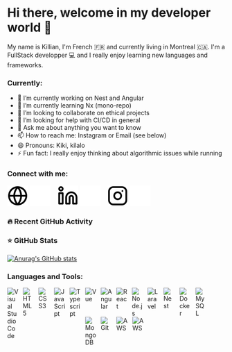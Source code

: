 # Hi there, welcome in my developer world 👋

My name is Killian, I'm French 🇫🇷 and currently living in Montreal 🇨🇦. I'm a FullStack developper 💻 and I really enjoy learning new languages and frameworks.

### Currently:

- 🔭 I’m currently working on Nest and Angular
- 🌱 I’m currently learning Nx (mono-repo)
- 👯 I’m looking to collaborate on ethical projects
- 🤔 I’m looking for help with CI/CD in general
- 💬 Ask me about anything you want to know
- 📫 How to reach me: Instagram or Email (see below)
- 😄 Pronouns: Kiki, kilalo
- ⚡ Fun fact: I really enjoy thinking about algorithmic issues while running

### Connect with me:

[![img_contact](./img/globe-light.svg)](https://kilalo.io#gh-light-mode-only)
[![img_contact](./img/globe-dark.svg)](https://kilalo.io#gh-dark-mode-only)
&nbsp;&nbsp;
[![img_contact](./img/linkedin-light.svg)](https://www.linkedin.com/in/killian-challeau/#gh-light-mode-only)
[![img_contact](./img/linkedin-dark.svg)](https://www.linkedin.com/in/killian-challeau/#gh-dark-mode-only)
&nbsp;&nbsp;
[![img_contact](./img/instagram-light.svg)](https://www.instagram.com/kikikatmil/#gh-light-mode-only)
[![img_contact](./img/instagram-dark.svg)](https://www.instagram.com/kikikatmil/#gh-dark-mode-only)

### 🔥 Recent GitHub Activity

<!--START_SECTION:activity-->
<!--END_SECTION:activity-->

### ⭐ GitHub Stats

[![Anurag's GitHub stats](https://github-readme-stats.vercel.app/api?username=kilalo&count_private=true&show_icons=true&hide_border=false&title_color=3B1F94f&icon_color=FFE500&bg_color=09131B&text_color=ffffff&border_color=0c1a25)](https://github.com/anuraghazra/github-readme-stats)

### Languages and Tools:

<img align="left" alt="Visual Studio Code" width="26px" src="https://cdn.jsdelivr.net/gh/devicons/devicon/icons/vscode/vscode-original.svg" style="padding-right:10px;" />
<img align="left" alt="HTML5" width="26px" src="https://cdn.jsdelivr.net/gh/devicons/devicon/icons/html5/html5-original.svg" style="padding-right:10px;" />
<img align="left" alt="CSS3" width="26px" src="https://cdn.jsdelivr.net/gh/devicons/devicon/icons/css3/css3-original.svg" style="padding-right:10px;" />
<img align="left" alt="JavaScript" width="26px" src="https://cdn.jsdelivr.net/gh/devicons/devicon/icons/javascript/javascript-original.svg" style="padding-right:10px;" />
<img align="left" alt="Typescript" width="26px" src="https://cdn.jsdelivr.net/gh/devicons/devicon/icons/typescript/typescript-original.svg" style="padding-right:10px;" />
<img align="left" alt="Vue" width="26px" src="https://cdn.jsdelivr.net/gh/devicons/devicon/icons/vuejs/vuejs-original.svg" style="padding-right:10px;" />
<img align="left" alt="Angular" width="26px" src="https://cdn.jsdelivr.net/gh/devicons/devicon/icons/angularjs/angularjs-plain.svg" style="padding-right:10px;" />
<img align="left" alt="React" width="26px" src="https://cdn.jsdelivr.net/gh/devicons/devicon/icons/react/react-original.svg" style="padding-right:10px;" />
<img align="left" alt="Node.js" width="26px" src="https://cdn.jsdelivr.net/gh/devicons/devicon/icons/nodejs/nodejs-original.svg" style="padding-right:10px;" />
<img align="left" alt="Laravel" width="26px" src="https://cdn.jsdelivr.net/gh/devicons/devicon/icons/laravel/laravel-plain-wordmark.svg" style="padding-right:11px;" />
<img  align="left" alt="Nest" width="26px" src="https://cdn.jsdelivr.net/gh/devicons/devicon/icons/nestjs/nestjs-plain.svg" style="padding-right:11px;" />
<img align="left" alt="Docker" width="26px" src="https://cdn.jsdelivr.net/gh/devicons/devicon/icons/docker/docker-plain.svg" style="padding-right:11px;"/>
<img align="left" alt="MySQL" width="26px" src="https://cdn.jsdelivr.net/gh/devicons/devicon/icons/mysql/mysql-original.svg" style="padding-right:10px;" />
<img align="left" alt="MongoDB" width="26px" src="https://cdn.jsdelivr.net/gh/devicons/devicon/icons/mongodb/mongodb-plain-wordmark.svg" style="padding-right:10px;"/>
<img align="left" alt="Git" width="26px" src="https://cdn.jsdelivr.net/gh/devicons/devicon/icons/git/git-original.svg" style="padding-right:10px;" />
<img align="left" alt="AWS" width="26px" src="https://cdn.jsdelivr.net/gh/devicons/devicon/icons/amazonwebservices/amazonwebservices-original.svg" style="padding-right:11px;" />
<img align="left" alt="AWS" width="26px" src="https://cdn.jsdelivr.net/gh/devicons/devicon/icons/jira/jira-original.svg" style="padding-right:11px;"  />

<br />
<br />
